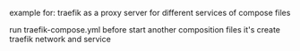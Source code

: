 example for:
traefik as a proxy server for different services of compose files

run traefik-compose.yml before start another composition files
it's create traefik network and service
